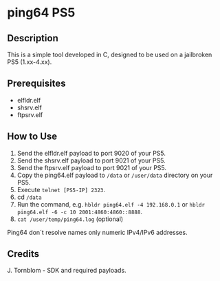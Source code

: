 # ping64 PS5

## Description
This is a simple tool developed in C, designed to be used on a jailbroken PS5 (1.xx-4.xx).



## Prerequisites
- elfldr.elf
- shsrv.elf
- ftpsrv.elf


## How to Use
1. Send the elfldr.elf payload to port 9020 of your PS5.
2. Send the shsrv.elf payload to port 9021 of your PS5.
3. Send the ftpsrv.elf payload to port 9021 of your PS5.
4. Copy the ping64.elf payload to `/data` or `/user/data` directory on your PS5.
5. Execute `telnet [PS5-IP] 2323`.
6. cd `/data`
7. Run the command, e.g. `hbldr ping64.elf -4 192.168.0.1` or `hbldr ping64.elf -6 -c 10 2001:4860:4860::8888`.
8. `cat /user/temp/ping64.log` (optional)

Ping64 don´t resolve names only numeric IPv4/IPv6 addresses.

## Credits
J. Tornblom - SDK and required payloads.
